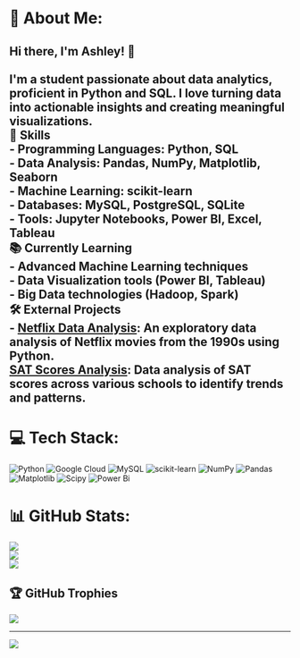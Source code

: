 # 💫 About Me:
Hi there, I'm Ashley! 👋<br><br>I'm a student passionate about data analytics, proficient in Python and SQL. I love turning data into actionable insights and creating meaningful visualizations.<br>🌟 Skills<br>- **Programming Languages**: Python, SQL<br>- **Data Analysis**: Pandas, NumPy, Matplotlib, Seaborn<br>- **Machine Learning**: scikit-learn<br>- **Databases**: MySQL, PostgreSQL, SQLite<br>- **Tools**: Jupyter Notebooks, Power BI, Excel, Tableau<br>📚 Currently Learning<br>- Advanced Machine Learning techniques<br>- Data Visualization tools (Power BI, Tableau)<br>- Big Data technologies (Hadoop, Spark)<br>🛠️ External Projects<br>- **[Netflix Data Analysis](https://www.datacamp.com/datalab/w/fbadc45f-3e0c-4de5-82dd-83f9fb791e15/edit)**: An exploratory data analysis of Netflix movies from the 1990s using Python.<br> **[SAT Scores Analysis](https://www.datacamp.com/datalab/w/7d5f1180-c09d-4f13-9d48-531eca0718c0/edit)**: Data analysis of SAT scores across various schools to identify trends and patterns.
---


# 💻 Tech Stack:
![Python](https://img.shields.io/badge/python-3670A0?style=for-the-badge&logo=python&logoColor=ffdd54) ![Google Cloud](https://img.shields.io/badge/GoogleCloud-%234285F4.svg?style=for-the-badge&logo=google-cloud&logoColor=white) ![MySQL](https://img.shields.io/badge/mysql-4479A1.svg?style=for-the-badge&logo=mysql&logoColor=white) ![scikit-learn](https://img.shields.io/badge/scikit--learn-%23F7931E.svg?style=for-the-badge&logo=scikit-learn&logoColor=white) ![NumPy](https://img.shields.io/badge/numpy-%23013243.svg?style=for-the-badge&logo=numpy&logoColor=white) ![Pandas](https://img.shields.io/badge/pandas-%23150458.svg?style=for-the-badge&logo=pandas&logoColor=white) ![Matplotlib](https://img.shields.io/badge/Matplotlib-%23ffffff.svg?style=for-the-badge&logo=Matplotlib&logoColor=black) ![Scipy](https://img.shields.io/badge/SciPy-%230C55A5.svg?style=for-the-badge&logo=scipy&logoColor=%white) ![Power Bi](https://img.shields.io/badge/power_bi-F2C811?style=for-the-badge&logo=powerbi&logoColor=black)
# 📊 GitHub Stats:
![](https://github-readme-stats.vercel.app/api?username=ashintech&theme=dark&hide_border=false&include_all_commits=true&count_private=true)<br/>
![](https://github-readme-streak-stats.herokuapp.com/?user=ashintech&theme=dark&hide_border=false)<br/>
![](https://github-readme-stats.vercel.app/api/top-langs/?username=ashintech&theme=dark&hide_border=false&include_all_commits=true&count_private=true&layout=compact)

## 🏆 GitHub Trophies
![](https://github-profile-trophy.vercel.app/?username=ashintech&theme=radical&no-frame=false&no-bg=false&margin-w=4)

---
[![](https://visitcount.itsvg.in/api?id=ashintech&icon=0&color=0)](https://visitcount.itsvg.in)

<!-- Proudly created with GPRM ( https://gprm.itsvg.in ) -->
